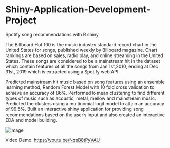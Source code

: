# Shiny-Application-Development-Project
Spotify song recommendations with R shiny

The Billboard Hot 100 is the music industry standard record chart in the United States for songs, published weekly by Billboard magazine. Chart rankings are based on sales, radio play, and online streaming in the United States. These songs are considered to be a mainstream hit in the dataset which contain features of all the songs from Jan 1st,2010, ending at Dec 31st, 2019 which is extracted using a Spotify web API. 

Predicted mainstream hit music based on song features using an ensemble learning method, Random Forest Model with 10 fold cross validation to achieve an accuracy of 86%. Performed k-mean clustering to find different types of music such as acoustic, metal, mellow and mainstream music. Predicted the clusters using a multinomial logit model to attain an accuracy of 99.5%. Built an interactive shiny application for providing song recommendations based on the user’s input and also created an interactive EDA and model building. 


![image](https://user-images.githubusercontent.com/78705262/111700702-c3705680-8807-11eb-98c6-849e28ab8431.png)


Video Demo: https://youtu.be/NqsB8tPyVAU
